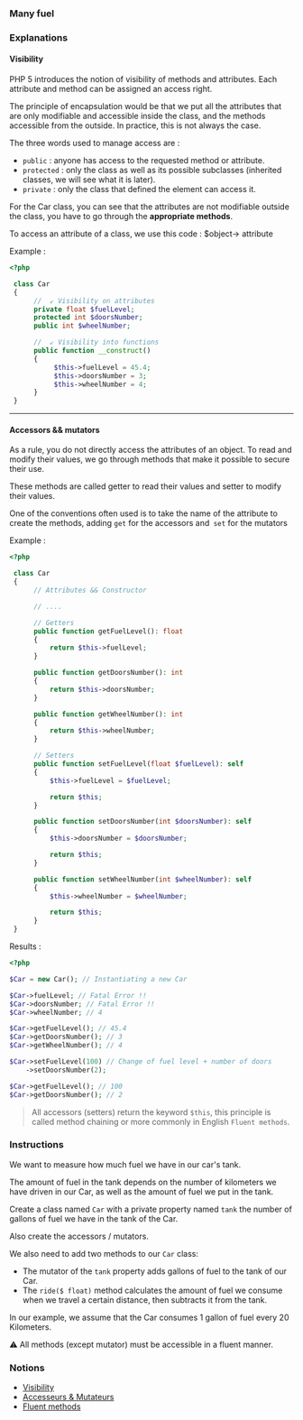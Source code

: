 ### Many fuel

### Explanations

#### Visibility

PHP 5 introduces the notion of visibility of methods and attributes. Each attribute and method can be assigned an access right.

The principle of encapsulation would be that we put all the attributes that are only modifiable and accessible inside the class, and the methods accessible from the outside. In practice, this is not always the case.

The three words used to manage access are :

- `public` : anyone has access to the requested method or attribute.
- `protected` : only the class as well as its possible subclasses (inherited classes, we will see what it is later).
- `private` : only the class that defined the element can access it.

For the Car class, you can see that the attributes are not modifiable outside the class, you have to go through the **appropriate methods**.

To access an attribute of a class, we use this code : $object-> attribute

Example :

```php
<?php

 class Car
 {
      //  ↙ Visibility on attributes
      private float $fuelLevel;
      protected int $doorsNumber;
      public int $wheelNumber;

      //  ↙ Visibility into functions
      public function __construct()
      {
           $this->fuelLevel = 45.4;
           $this->doorsNumber = 3;
           $this->wheelNumber = 4;
      }
 }
```

---

#### Accessors && mutators

As a rule, you do not directly access the attributes of an object. To read and modify their values, we go through methods that make it possible to secure their use.

These methods are called getter to read their values ​​and setter to modify their values.

One of the conventions often used is to take the name of the attribute to create the methods, adding `get` for the accessors and` set` for the mutators

Example :

```php
<?php

 class Car
 {
      // Attributes && Constructor

      // ....

      // Getters
      public function getFuelLevel(): float
      {
          return $this->fuelLevel;
      }

      public function getDoorsNumber(): int
      {
          return $this->doorsNumber;
      }

      public function getWheelNumber(): int
      {
          return $this->wheelNumber;
      }

      // Setters
      public function setFuelLevel(float $fuelLevel): self
      {
          $this->fuelLevel = $fuelLevel;

          return $this;
      }

      public function setDoorsNumber(int $doorsNumber): self
      {
          $this->doorsNumber = $doorsNumber;

          return $this;
      }

      public function setWheelNumber(int $wheelNumber): self
      {
          $this->wheelNumber = $wheelNumber;

          return $this;
      }
 }
```

Results :

```php
<?php

$Car = new Car(); // Instantiating a new Car

$Car->fuelLevel; // Fatal Error !!
$Car->doorsNumber; // Fatal Error !!
$Car->wheelNumber; // 4

$Car->getFuelLevel(); // 45.4
$Car->getDoorsNumber(); // 3
$Car->getWheelNumber(); // 4

$Car->setFuelLevel(100) // Change of fuel level + number of doors
    ->setDoorsNumber(2);

$Car->getFuelLevel(); // 100
$Car->getDoorsNumber(); // 2
```

> All accessors (setters) return the keyword `$this`, this principle is called method chaining or more commonly in English `Fluent methods`.

### Instructions

We want to measure how much fuel we have in our car's tank.

The amount of fuel in the tank depends on the number of kilometers we have driven in our Car, as well as the amount of fuel we put in the tank.

Create a class named `Car` with a private property named `tank` the number of gallons of fuel we have in the tank of the Car.

Also create the accessors / mutators.

We also need to add two methods to our `Car` class:

- The mutator of the `tank` property adds gallons of fuel to the tank of our Car.
- The `ride($ float)` method calculates the amount of fuel we consume when we travel a certain distance, then subtracts it from the tank.

In our example, we assume that the Car consumes 1 gallon of fuel every 20 Kilometers.

⚠ All methods (except mutator) must be accessible in a fluent manner.

### Notions

- [Visibility](https://www.php.net/manual/en/language.oop5.visibility.php)
- [Accesseurs & Mutateurs](http://fyligrane.fr/3_php/12_POO%20:%20premiers%20pas/5_Accesseurs%20et%20mutateurs.html)
- [Fluent methods](https://smbjorklund.no/php-method-chaining-fluent-interface)